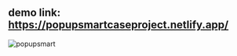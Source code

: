 demo link: https://popupsmartcaseproject.netlify.app/
---
![popupsmart](https://user-images.githubusercontent.com/78186900/188340065-0a8a93a9-0f4b-40e6-a3cb-1446e832cffd.jpg)

